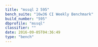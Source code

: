 ```yaml
---
title: "mssql 2 595"
bench_suite: "16w36 CI Weekly Benchmark"
build_number: "595"
dbprofile: "mssql"
classifier: ""
date: 2016-09-05T04:36:49
type: "bench"
---
```

